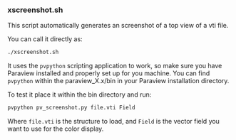 ### xscreenshot.sh

This script automatically generates an screenshot of a top view of a vti file.

You can call it directly as:

```bash
./xscreenshot.sh 
```

It uses the `pvpython` scripting application to work, so make sure you have Paraview installed and properly set up for you machine. You can find `pvpython` within the paraview\_X.x/bin in your Paraview installation directory.

To test it place it within the bin directory and run:

```bash
pvpython pv_screenshot.py file.vti Field

```

Where `file.vti` is the structure to load, and `Field` is the vector field you want to use for the color display.


